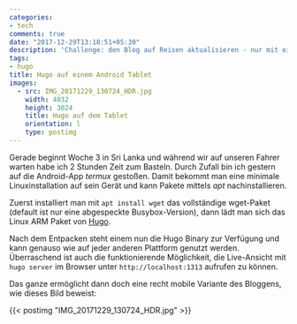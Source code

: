 ```yaml
---
categories:
- tech
comments: true
date: "2017-12-29T13:18:51+05:30"
description: 'Challenge: den Blog auf Reisen aktualisieren - nur mit einem Android-Device'
tags:
- hugo
title: Hugo auf einem Android Tablet
images:
  - src: IMG_20171229_130724_HDR.jpg
    width: 4032
    height: 3024
    title: Hugo auf dem Tablet
    orientation: l
    type: postimg
---
```


Gerade beginnt Woche 3 in Sri Lanka und während wir auf unseren Fahrer warten habe ich 2 Stunden Zeit zum Basteln. 
Durch Zufall bin ich gestern auf die Android-App _termux_ gestoßen. Damit bekommt man eine minimale Linuxinstallation auf sein Gerät 
und kann Pakete mittels _apt_ nachinstallieren.

Zuerst installiert man mit `apt install wget` das vollständige wget-Paket (default ist nur eine abgespeckte Busybox-Version), dann lädt
man sich das Linux ARM Paket von [Hugo][hugo].

Nach dem Entpacken steht einem nun die Hugo Binary zur Verfügung und kann genauso wie auf jeder anderen Plattform genutzt werden. 
Überraschend ist auch die funktionierende Möglichkeit, die Live-Ansicht mit `hugo server` im Browser unter `http://localhost:1313` aufrufen zu können.

Das ganze ermöglicht dann doch eine recht mobile Variante des Bloggens, wie dieses Bild beweist:

{{< postimg "IMG_20171229_130724_HDR.jpg" >}}

[hugo]: https://github.com/gohugoio/hugo/releases
